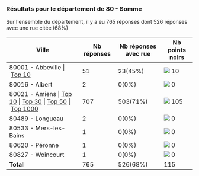 ### Résultats pour le département de 80 - Somme

Sur l'ensemble du département, il y a eu 765 réponses dont 526 réponses avec une rue citée (68%)

| Ville | Nb réponses | Nb réponses avec rue | Nb points noirs |
|-------------|-------------|----------------------|-----------------|
|80001 - Abbeville&nbsp;&#124;&nbsp;<a href='80001 - Abbeville_top10.md'>Top 10</a>|51|23(45%)|<img src="../../img/bar_8.gif" />&nbsp;10|
|80016 - Albert|2|0(0%)|<img src="../../img/bar_0.gif" />&nbsp;0|
|80021 - Amiens&nbsp;&#124;&nbsp;<a href='80021 - Amiens_top10.md'>Top 10</a>&nbsp;&#124;&nbsp;<a href='80021 - Amiens_top30.md'>Top 30</a>&nbsp;&#124;&nbsp;<a href='80021 - Amiens_top50.md'>Top 50</a>&nbsp;&#124;&nbsp;<a href='80021 - Amiens_top105.md'>Top 1000</a>|707|503(71%)|<img src="../../img/bar_91.gif" />&nbsp;105|
|80489 - Longueau|2|0(0%)|<img src="../../img/bar_0.gif" />&nbsp;0|
|80533 - Mers-les-Bains|1|0(0%)|<img src="../../img/bar_0.gif" />&nbsp;0|
|80620 - Péronne|1|0(0%)|<img src="../../img/bar_0.gif" />&nbsp;0|
|80827 - Woincourt|1|0(0%)|<img src="../../img/bar_0.gif" />&nbsp;0|
| **Total** |765|526(68%)|115|
